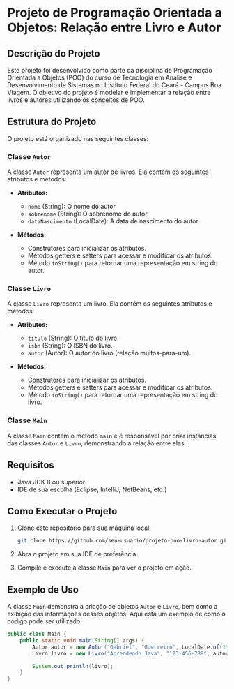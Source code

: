 # Projeto de Programação Orientada a Objetos: Relação entre Livro e Autor

## Descrição do Projeto

Este projeto foi desenvolvido como parte da disciplina de Programação Orientada a Objetos (POO) do curso de Tecnologia em Análise e Desenvolvimento de Sistemas no Instituto Federal do Ceará - Campus Boa Viagem. O objetivo do projeto é modelar e implementar a relação entre livros e autores utilizando os conceitos de POO.

## Estrutura do Projeto

O projeto está organizado nas seguintes classes:

### Classe `Autor`

A classe `Autor` representa um autor de livros. Ela contém os seguintes atributos e métodos:

- **Atributos:**
  - `nome` (String): O nome do autor.
  - `sobrenome` (String): O sobrenome do autor.
  - `dataNascimento` (LocalDate): A data de nascimento do autor.

- **Métodos:**
  - Construtores para inicializar os atributos.
  - Métodos getters e setters para acessar e modificar os atributos.
  - Método `toString()` para retornar uma representação em string do autor.

### Classe `Livro`

A classe `Livro` representa um livro. Ela contém os seguintes atributos e métodos:

- **Atributos:**
  - `titulo` (String): O título do livro.
  - `isbn` (String): O ISBN do livro.
  - `autor` (Autor): O autor do livro (relação muitos-para-um).

- **Métodos:**
  - Construtores para inicializar os atributos.
  - Métodos getters e setters para acessar e modificar os atributos.
  - Método `toString()` para retornar uma representação em string do livro.

### Classe `Main`

A classe `Main` contém o método `main` e é responsável por criar instâncias das classes `Autor` e `Livro`, demonstrando a relação entre elas.

## Requisitos

- Java JDK 8 ou superior
- IDE de sua escolha (Eclipse, IntelliJ, NetBeans, etc.)

## Como Executar o Projeto

1. Clone este repositório para sua máquina local:
    ```bash
    git clone https://github.com/seu-usuario/projeto-poo-livro-autor.git
    ```

2. Abra o projeto em sua IDE de preferência.

3. Compile e execute a classe `Main` para ver o projeto em ação.

## Exemplo de Uso

A classe `Main` demonstra a criação de objetos `Autor` e `Livro`, bem como a exibição das informações desses objetos. Aqui está um exemplo de como o código pode ser utilizado:

```java
public class Main {
    public static void main(String[] args) {
        Autor autor = new Autor("Gabriel", "Guerreiro", LocalDate.of(1995, 5, 15));
        Livro livro = new Livro("Aprendendo Java", "123-456-789", autor);

        System.out.println(livro);
    }
}
